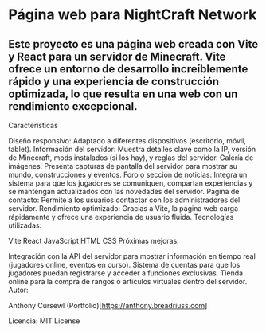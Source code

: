 # Página web para NightCraft Network
## Este proyecto es una página web creada con Vite y React para un servidor de Minecraft. Vite ofrece un entorno de desarrollo increíblemente rápido y una experiencia de construcción optimizada, lo que resulta en una web con un rendimiento excepcional.

Características

Diseño responsivo: Adaptado a diferentes dispositivos (escritorio, móvil, tablet).
Información del servidor: Muestra detalles clave como la IP, versión de Minecraft, mods instalados (si los hay), y reglas del servidor.
Galería de imágenes: Presenta capturas de pantalla del servidor para mostrar su mundo, construcciones y eventos.
Foro o sección de noticias: Integra un sistema para que los jugadores se comuniquen, compartan experiencias y se mantengan actualizados con las novedades del servidor.
Página de contacto: Permite a los usuarios contactar con los administradores del servidor.
Rendimiento optimizado: Gracias a Vite, la página web carga rápidamente y ofrece una experiencia de usuario fluida.
Tecnologías utilizadas:

Vite
React
JavaScript
HTML
CSS
Próximas mejoras:

Integración con la API del servidor para mostrar información en tiempo real (jugadores online, eventos en curso).
Sistema de cuentas para que los jugadores puedan registrarse y acceder a funciones exclusivas.
Tienda online para la compra de rangos o artículos virtuales dentro del servidor.
Autor:

Anthony Cursewl
(Portfolio)[https://anthony.breadriuss.com]

Licencia:
MIT License
